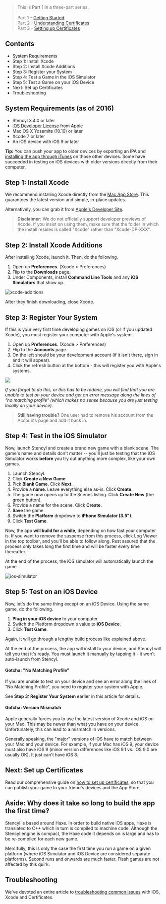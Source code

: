 > This is Part 1 in a three-part series.<br/><br/>
Part 1 - [Getting Started](http://www.stencyl.com/help/view/ios-getting-started)<br/>
Part 2 - [Understanding Certificates](http://www.stencyl.com/help/view/ios-certificates-guide)<br/>
Part 3 - [Setting up Certificates](http://www.stencyl.com/help/view/ios-certificates-guide-2)
 

## Contents

* System Requirements
* Step 1: Install Xcode
* Step 2: Install Xcode Additions
* Step 3: Register your System
* Step 4: Test a Game in the iOS Simulator
* Step 5: Test a Game on your iOS Device
* Next: Set up Certificates
* Troubleshooting


## System Requirements (as of 2016)

* Stencyl 3.4.0 or later
* [iOS Developer License](https://developer.apple.com/programs/ios/) from Apple
* Mac OS X Yosemite (10.10) or later
* Xcode 7 or later
* An iOS device with iOS 9 or later

**Tip:** You can push your app to older devices by exporting an IPA and [installing the app through iTunes](http://stackoverflow.com/questions/14127576/install-ipa-with-itunes-11) on those other devices. Some have succeeded in testing on iOS devices with older versions directly from their computer.
 

## Step 1: Install Xcode

We recommend installing Xcode directly from the [Mac App Store](https://itunes.apple.com/us/app/xcode/id497799835?mt=12). This guarantees the latest version and simple, in-place updates.

Alternatively, you can grab it from [Apple's Developer Site](https://developer.apple.com/xcode/).

> **Disclaimer:** We do not officially support developer previews of Xcode. If you insist on using them, make sure that the folder in which the install resides is called "Xcode" rather than "Xcode-DP-XXX".
 

## Step 2: Install Xcode Additions

After installing Xcode, launch it. Then, do the following.

1. Open up **Preferences**. (Xcode > Preferences)
2. Flip to the **Downloads** page.
3. Under Components, install **Command Line Tools** and any **iOS Simulators** that show up.

![xcode-additions](http://static.stencyl.com/pedia2/ch11/xcode-downloads.png)

After they finish downloading, close Xcode.


## Step 3: Register Your System

If this is your very first time developing games on iOS (or if you updated Xcode), you must register your computer with Apple's system.

1. Open up **Preferences**. (Xcode > Preferences)
2. Flip to the **Accounts** page.
3. On the left should be your development account (if it isn't there, sign in and it will appear).
4. Click the refresh button at the bottom - this will register you with Apple's systems.

![](http://static.stencyl.com/pedia2/ch11/xcode-accounts.png)

*If you forgot to do this, or this has to be redone, you will find that you are unable to test on your device and get an error message along the lines of "no matching profile" (which makes no sense because you are just testing locally on your device).*

> **Still having trouble?** One user had to remove his account from the Accounts page and add it back in. 

 
## Step 4: Test in the iOS Simulator

Now, launch Stencyl and create a brand new game with a blank scene. The game's name and details don't matter -- you'll just be testing that the iOS Simulator works **before** you try out anything more complex, like your own games.

1. Launch Stencyl.
2. Click **Create a New Game**.
3. Pick **Blank Game**. Click **Next**.
4. Provide a **name**. Leave everything else as-is. Click **Create**.
5. The game now opens up to the Scenes listing. Click **Create New** (the green button).
6. Provide a name for the scene. Click **Create**.
7. **Save** the game.
8. Switch the **Platform** dropdown to **iPhone Simulator (3.5")**.
9. Click **Test Game**.

Now, the app **will build for a while**, depending on how fast your computer is. If you want to remove the suspense from this process, click Log Viewer in the top toolbar, and you'll be able to follow along. Rest assured that the process only takes long the first time and will be faster every time thereafter.

At the end of the process, the iOS simulator will automatically launch the game.

![ios-simulator](http://static.stencyl.com/pedia2/ch11/ios-simulator.png)


## Step 5: Test on an iOS Device

Now, let's do the same thing except on an iOS Device. Using the same game, do the following.

1. **Plug in your iOS device** to your computer.
2. Switch the Platform dropdown's value to **iOS Device**.
3. Click **Test Game**.

Again, it will go through a lengthy build process like explained above.

At the end of the process, the app will install to your device, and Stencyl will tell you that it's ready. You must launch it manually by tapping it - it won't auto-launch from Stencyl.

#### Gotcha: "No Matching Profile"

If you are unable to test on your device and see an error along the lines of "No Matching Profile", you need to register your system with Apple.

See **Step 3: Register Your System** earlier in this article for details.

#### Gotcha: Version Mismatch

Apple generally forces you to use the latest version of Xcode and iOS on your Mac. This may be newer than what you have on your device. Unfortunately, this can lead to a mismatch in versions.

Generally speaking, the "major" versions of iOS have to match between your Mac and your device. For example, if your Mac has iOS 9, your device must also have iOS 9 (minor version differences like iOS 9.1 vs. iOS 9.0 are usually OK). It just can't have iOS 8.


## Next: Set up Certificates

Read our comprehensive guide on [how to set up certificates](http://www.stencyl.com/help/view/ios-certificates-guide), so that you can publish your game to your friend's devices and the App Store.

 
## Aside: Why does it take so long to build the app the first time? 

Stencyl is based around Haxe. In order to build native iOS apps, Haxe is translated to C++ which in turn is compiled to machine code. Although the Stencyl engine is compact, the Haxe code it depends on is large and has to be re-compiled for each new game.

Mercifully, this is only the case the first time you run a game on a given platform (where iOS Simulator and iOS Device are considered separate platforms). Second runs and onwards are much faster. Flash games are not affected by this quirk.

 
## Troubleshooting

We've devoted an entire article to [troubleshooting common issues](http://www.stencyl.com/help/view/xcode-ios-troubleshoot/) with iOS, Xcode and Certificates.
